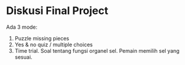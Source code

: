 # Diskusi Final Project

Ada 3 mode:
1. Puzzle missing pieces
2. Yes & no quiz / multiple choices
3. Time trial. Soal tentang fungsi organel sel. Pemain memilih sel yang sesuai.
